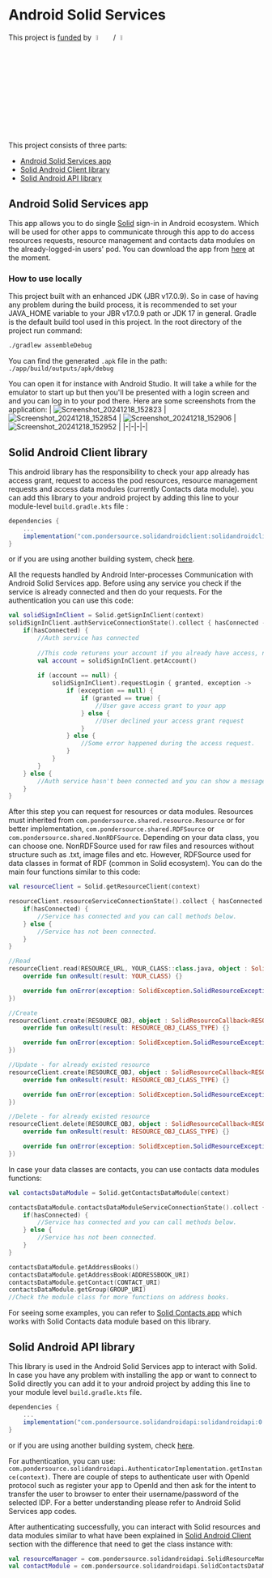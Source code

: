 # Android Solid Services
This project is [funded](https://nlnet.nl/project/SolidDataModules/) by <img src="https://nlnet.nl/logo/banner.svg" style="width: 5%; margin: 0 1% 0 1%;">
/ <img src="https://nlnet.nl/image/logos/NGI0Entrust_tag.svg" style="width: 5%; margin: 0 1% 0 1%;">

This project consists of three parts:
- [Android Solid Services app](#android-solid-services-app)
- [Solid Android Client library](#solid-android-client-library)
- [Solid Android API library](#solid-android-api-library)


## Android Solid Services app
This app allows you to do single [Solid](https://solidproject.org/) sign-in in Android ecosystem. Which will be used for other apps to communicate through this app to do access resources requests, resource management and contacts data modules on the already-logged-in users' pod.
You can download the app from [here](https://github.com/pondersource/Android-Solid-Services/releases) at the moment.

### How to use locally
This project built with an enhanced JDK (JBR v17.0.9).
So in case of having any problem during the build process, it is recommended to set your JAVA_HOME variable to your JBR v17.0.9 path or JDK 17 in general.
Gradle is the default build tool used in this project.
In the root directory of the project run command:
```sh
./gradlew assembleDebug
```
You can find the generated ```.apk``` file in the path:
`./app/build/outputs/apk/debug`

You can open it for instance with Android Studio. It will take a while for the emulator to start up but then you'll be presented with a login screen
and and you can log in to your pod there. Here are some screenshots from the application:
| ![Screenshot_20241218_152823](https://github.com/user-attachments/assets/77932c43-7cec-4a7c-96c7-fb1f59e1e92b) | ![Screenshot_20241218_152854](https://github.com/user-attachments/assets/543b2d9e-2f51-481f-b50d-934ece61172f) | ![Screenshot_20241218_152906](https://github.com/user-attachments/assets/854ad425-1db3-4284-bf89-79ba7490303f) | ![Screenshot_20241218_152952](https://github.com/user-attachments/assets/b6df9725-321d-4572-b9fa-07cf28de3e9a) |
|-|-|-|-|


## Solid Android Client library
This android library has the responsibility to check your app already has access grant, request to access the pod resources, resource management requests and access data modules (currently Contacts data module).
you can add this library to your android project by adding this line to your module-level ```build.gradle.kts``` file :
```gradle
dependencies {
    ...
    implementation("com.pondersource.solidandroidclient:solidandroidclient:0.2.0")
}
```
or if you are using another building system, check [here](https://central.sonatype.com/artifact/com.pondersource.solidandroidclient/solidandroidclie).


All the requests handled by Android Inter-processes Communication with Android Solid Services app. Before using any service you check if the service is already connected and then do your requests.
For the authentication you can use this code:
```kotlin
val solidSignInClient = Solid.getSignInClient(context)
solidSignInClient.authServiceConnectionState().collect { hasConnected ->
    if(hasConnected) {
        //Auth service has connected
        
        //This code returens your account if you already have access, null if you don't have access.
        val account = solidSignInClient.getAccount()
        
        if (account == null) {
            solidSignInClient).requestLogin { granted, exception ->
                if (exception == null) {
                    if (granted == true) {
                        //User gave access grant to your app
                    } else {
                        //User declined your access grant request
                    }
                } else {
                    //Some error happened during the access request.
                }
            }
        }
    } else {
        //Auth service hasn't been connected and you can show a message to user
    }
}
```

After this step you can request for resources or data modules.
Resources must inherited from ```com.pondersource.shared.resource.Resource``` or for better implementation, ```com.pondersource.shared.RDFSource``` or ```com.pondersource.shared.NonRDFSource```.
Depending on your data class, you can choose one. NonRDFSource used for raw files and resources without structure such as .txt, image files and etc. However, RDFSource used for data classes in format of RDF (common in Solid ecosystem).
You can do the main four functions similar to this code:
```kotlin
val resourceClient = Solid.getResourceClient(context)

resourceClient.resourceServiceConnectionState().collect { hasConnected ->
    if(hasConnected) {
        //Service has connected and you can call methods below.
    } else {
        //Service has not been connected.
    }
}

//Read
resourceClient.read(RESOURCE_URL, YOUR_CLASS::class.java, object : SolidResourceCallback<YOUR_CLASS> {
    override fun onResult(result: YOUR_CLASS) {}

    override fun onError(exception: SolidException.SolidResourceException) {}
})

//Create
resourceClient.create(RESOURCE_OBJ, object : SolidResourceCallback<RESOURCE_OBJ_CLASS_TYPE> {
    override fun onResult(result: RESOURCE_OBJ_CLASS_TYPE) {}

    override fun onError(exception: SolidException.SolidResourceException) {}
})

//Update - for already existed resource
resourceClient.create(RESOURCE_OBJ, object : SolidResourceCallback<RESOURCE_OBJ_CLASS_TYPE> {
    override fun onResult(result: RESOURCE_OBJ_CLASS_TYPE) {}

    override fun onError(exception: SolidException.SolidResourceException) {}
})

//Delete - for already existed resource
resourceClient.delete(RESOURCE_OBJ, object : SolidResourceCallback<RESOURCE_OBJ_CLASS_TYPE> {
    override fun onResult(result: RESOURCE_OBJ_CLASS_TYPE) {}

    override fun onError(exception: SolidException.SolidResourceException) {}
})
```

In case your data classes are contacts, you can use contacts data modules functions:
```kotlin
val contactsDataModule = Solid.getContactsDataModule(context)

contactsDataModule.contactsDataModuleServiceConnectionState().collect { hasConnected ->
    if(hasConnected) {
        //Service has connected and you can call methods below.
    } else {
        //Service has not been connected.
    }
}

contactsDataModule.getAddressBooks()
contactsDataModule.getAddressBook(ADDRESSBOOK_URI)
contactsDataModule.getContact(CONTACT_URI)
contactsDataModule.getGroup(GROUP_URI)
//Check the module class for more functions on address books.

```

For seeing some examples, you can refer to [Solid Contacts app](https://github.com/pondersource/Solid-Contacts) which works with Solid Contacts data module based on this library.

## Solid Android API library
This library is used in the Android Solid Services app to interact with Solid. In case you have any problem with installing the app or want to connect to Solid directly you can add it to your android project by adding this line to your module level ```build.gradle.kts``` file.

```gradle
dependencies {
    ...
    implementation("com.pondersource.solidandroidapi:solidandroidapi:0.2.0")
}
```
or if you are using another building system, check [here](https://central.sonatype.com/artifact/com.pondersource.solidandroidapi/solidandroidapi).

For authentication, you can use: ```com.pondersource.solidandroidapi.AuthenticatorImplementation.getInstance(context)```. 
There are couple of steps to authenticate user with OpenId protocol such as register your app to OpenId and then ask for the intent to transfer the user to browser to enter their username/password of the selected IDP. For a better understanding please refer to Android Solid Services app codes. 

After authenticating successfully, you can interact with Solid resources and data modules similar to what have been explained in [Solid Android Client](#solid-android-client-library) section with the difference that need to get the class instance with:
```kotlin
val resourceManager = com.pondersource.solidandroidapi.SolidResourceManagerImplementation.getInstance(context)
val contactModule = com.pondersource.solidandroidapi.SolidContactsDataModuleImplementation.getInstance(context)
```

